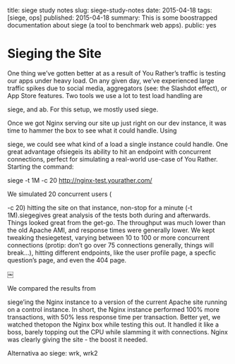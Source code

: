 title: siege study notes
slug: siege-study-notes
date: 2015-04-18
tags: [siege, ops]
published: 2015-04-18
summary: This is some boostrapped documentation about siege (a tool to benchmark web apps).
public: yes

# Sieging the Site

One thing we’ve gotten better at as a result of You Rather’s traffic is testing our apps under heavy load. On any given day, we’ve experienced large traffic spikes due to social media, aggregators (see: the Slashdot effect), or App Store features. Two tools we use a lot to test load handling are

siege, and ab. For this setup, we mostly used siege.

Once we got Nginx serving our site up just right on our dev instance, it was time to hammer the box to see what it could handle. Using

siege, we could see what kind of a load a single instance could handle. One great advantage ofsiegeis its ability to hit an endpoint with concurrent connections, perfect for simulating a real-world use-case of You Rather. Starting the command:

siege -t 1M -c 20 http://nginx-test.yourather.com/

We simulated 20 concurrent users (

-c 20) hitting the site on that instance, non-stop for a minute (-t 1M).siegegives great analysis of the tests both during and afterwards. Things looked great from the get-go. The throughput was much lower than the old Apache AMI, and response times were generally lower. We kept tweaking thesiegetest, varying between 10 to 100 or more concurrent connections (protip: don’t go over 75 connections generally, things will break…), hitting different endpoints, like the user profile page, a specfic question’s page, and even the 404 page.

￼

We compared the results from

siege’ing the Nginx instance to a version of the current Apache site running on a control instance. In short, the Nginx instance performed 100% more transactions, with 50% less response time per transaction. Better yet, we watched thetopon the Nginx box while testing this out. It handled it like a boss, barely topping out the CPU while slamming it with connections. Nginx was clearly giving the site - the boost it needed.

Alternativa ao siege: wrk, wrk2
